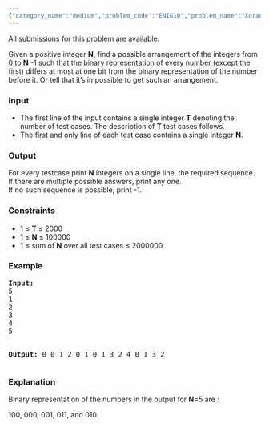 ```yaml
---
{"category_name":"medium","problem_code":"ENIG10","problem_name":"Xorangements","languages_supported":{"0":"C","1":"CPP14","2":"JAVA","3":"PYTH","4":"PYTH 3.5","5":"PYPY","6":"CS2","7":"PAS fpc","8":"PAS gpc","9":"RUBY","10":"PHP","11":"GO","12":"NODEJS","13":"HASK","14":"rust","15":"SCALA","16":"swift","17":"D","18":"PERL","19":"FORT","20":"WSPC","21":"ADA","22":"CAML","23":"ICK","24":"BF","25":"ASM","26":"CLPS","27":"PRLG","28":"ICON","29":"SCM qobi","30":"PIKE","31":"ST","32":"NICE","33":"LUA","34":"BASH","35":"NEM","36":"LISP sbcl","37":"LISP clisp","38":"SCM guile","39":"JS","40":"ERL","41":"TCL","42":"kotlin","43":"PERL6","44":"TEXT","45":"SCM chicken","46":"CLOJ","47":"COB","48":"FS"},"max_timelimit":1,"source_sizelimit":50000,"problem_author":"kr_abhinav","problem_tester":null,"date_added":"27-03-2018","tags":{"0":"kr_abhinav"},"time":{"view_start_date":1522873800,"submit_start_date":1522873800,"visible_start_date":1522873800,"end_date":1735669800},"is_direct_submittable":false,"layout":"problem"}
---
```

<span class="solution-visible-txt">All submissions for this problem are available.</span><p>Given a positive integer <b>N</b>, find a possible arrangement of the integers from 0 to <b>N</b> -1 such that the binary representation of every number (except the first) differs at most at one bit from the binary representation of the number before it. Or tell that it’s impossible to get such an arrangement.</p>


<h3>Input</h3>
<ul>
<li>The first line of the input contains a single integer <b>T</b> denoting the number of test cases. The description of <b>T</b> test cases follows.</li>
<li>The first and only line of each test case contains a single integer <b>N</b>.</li>
</ul>

<h3>Output</h3>
<p>For every testcase print <b>N</b> integers on a single line, the required sequence. If there are multiple possible answers, print any one.<br/> If no such sequence is possible, print -1.
</p>

<h3>Constraints</h3>
<ul>
<li>1 ≤ <b>T</b> ≤ 2000</li>
<li>1 ≤ <b>N</b> ≤ 100000</li>
<li>1 ≤ sum of <b>N</b> over all test cases ≤ 2000000</li>
</ul>

<h3>Example</h3>
<pre><b>Input:</b>
5
1
2
3
4
5

<b>Output:</b>
0 
0 1 
2 0 1 
0 1 3 2 
4 0 1 3 2 
</pre>

<h3>Explanation</h3>
<p>Binary representation of the numbers in the output for <b>N</b>=5 are :</p>
<p>100, 000, 001, 011, and 010.</p>